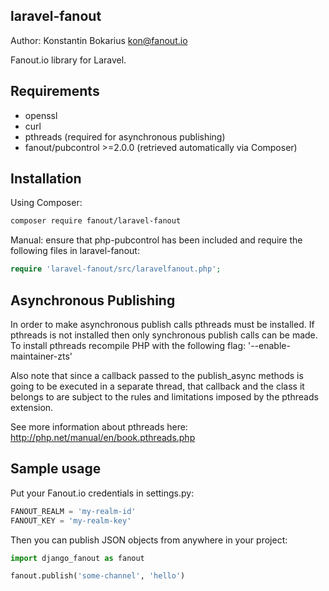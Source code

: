laravel-fanout
-------------
Author: Konstantin Bokarius <kon@fanout.io>

Fanout.io library for Laravel.

Requirements
------------

* openssl
* curl
* pthreads (required for asynchronous publishing)
* fanout/pubcontrol >=2.0.0 (retrieved automatically via Composer)

Installation
------------

Using Composer:

```sh
composer require fanout/laravel-fanout
```

Manual: ensure that php-pubcontrol has been included and require the following files in laravel-fanout:

```PHP
require 'laravel-fanout/src/laravelfanout.php';
```

Asynchronous Publishing
-----------------------

In order to make asynchronous publish calls pthreads must be installed. If pthreads is not installed then only synchronous publish calls can be made. To install pthreads recompile PHP with the following flag: '--enable-maintainer-zts'

Also note that since a callback passed to the publish_async methods is going to be executed in a separate thread, that callback and the class it belongs to are subject to the rules and limitations imposed by the pthreads extension.

See more information about pthreads here: http://php.net/manual/en/book.pthreads.php

Sample usage
------------

Put your Fanout.io credentials in settings.py:

```python
FANOUT_REALM = 'my-realm-id'
FANOUT_KEY = 'my-realm-key'
```

Then you can publish JSON objects from anywhere in your project:

```python
import django_fanout as fanout

fanout.publish('some-channel', 'hello')
```
